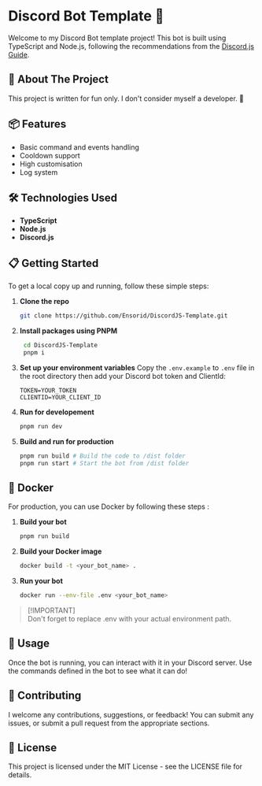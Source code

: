 # Discord Bot Template 🤖

Welcome to my Discord Bot template project! This bot is built using TypeScript and Node.js, following the recommendations from the [Discord.js Guide](https://discordjs.guide). 

## 🚀 About The Project

This project is written for fun only. I don't consider myself a developer. 🎉

## 📦 Features

- Basic command and events handling
- Cooldown support
- High customisation
- Log system

## 🛠️ Technologies Used

- **TypeScript**
- **Node.js**
- **Discord.js**

## 📋 Getting Started

To get a local copy up and running, follow these simple steps:

1. **Clone the repo**
   ```bash
   git clone https://github.com/Ensorid/DiscordJS-Template.git
   ```

2. **Install packages using PNPM**
   ```bash
    cd DiscordJS-Template
    pnpm i
   ```

3. **Set up your environment variables**
    Copy the `.env.example` to `.env` file in the root directory then add your Discord bot token and ClientId:
    ```
    TOKEN=YOUR_TOKEN
    CLIENTID=YOUR_CLIENT_ID
    ```

4. **Run for developement**
   ```bash
   pnpm run dev
   ```

5. **Build and run for production**
   ```bash
   pnpm run build # Build the code to /dist folder
   pnpm run start # Start the bot from /dist folder
   ```

## 🐋 Docker

For production, you can use Docker by following these steps :

1. **Build your bot**
   ```bash
   pnpm run build
   ```

2. **Build your Docker image**
   ```bash
   docker build -t <your_bot_name> .
   ```

3. **Run your bot**
   ```bash
   docker run --env-file .env <your_bot_name>
   ```

> [!IMPORTANT]\
> Don't forget to replace .env with your actual environment path.


## 📖 Usage

Once the bot is running, you can interact with it in your Discord server. Use the commands defined in the bot to see what it can do!

## 🤝 Contributing

I welcome any contributions, suggestions, or feedback! You can submit any issues, or submit a pull request from the appropriate sections.

## 📄 License

This project is licensed under the MIT License - see the LICENSE file for details.